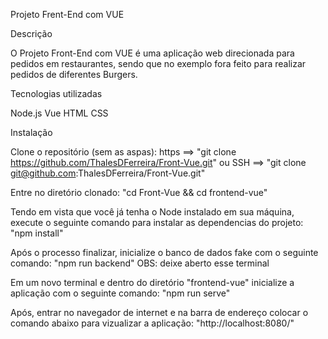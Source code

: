Projeto Frent-End com VUE

Descrição

O Projeto Front-End com VUE é uma aplicação web direcionada para pedidos em restaurantes, sendo que no exemplo fora feito para realizar pedidos de diferentes Burgers.

Tecnologias utilizadas

Node.js Vue HTML CSS

Instalação

Clone o repositório (sem as aspas):
https ==> "git clone https://github.com/ThalesDFerreira/Front-Vue.git" ou SSH ==> "git clone git@github.com:ThalesDFerreira/Front-Vue.git"

Entre no diretório clonado:
"cd Front-Vue && cd frontend-vue"

Tendo em vista que você já tenha o Node instalado em sua máquina, execute o seguinte comando para instalar as dependencias do projeto:
"npm install"

Após o processo finalizar, inicialize o banco de dados fake com o seguinte comando:
"npm run backend"
OBS: deixe aberto esse terminal

Em um novo terminal e dentro do diretório "frontend-vue" inicialize a aplicação com o seguinte comando:
"npm run serve"

Após, entrar no navegador de internet e na barra de endereço colocar o comando abaixo para vizualizar a aplicação:
"http://localhost:8080/"